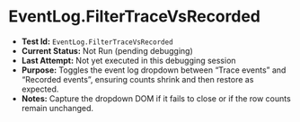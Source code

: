 # EventLog.FilterTraceVsRecorded

- **Test Id:** `EventLog.FilterTraceVsRecorded`
- **Current Status:** Not Run (pending debugging)
- **Last Attempt:** Not yet executed in this debugging session
- **Purpose:** Toggles the event log dropdown between “Trace events” and “Recorded events”, ensuring counts shrink and then restore as expected.
- **Notes:** Capture the dropdown DOM if it fails to close or if the row counts remain unchanged.
